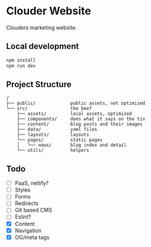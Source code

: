 # Clouder Website

Clouders marketing website.

## Local development

```sh
npm install
npm run dev
```

## Project Structure

```text
/
├── public/             public assets, not optimized
└── src/                the beef
    ├── assets/         local assets, optimized
    ├── components/     does what it says on the tin
    ├── content/        blog posts and their images
    ├── data/           yaml files
    ├── layouts/        layouts
    └── pages/          static pages
    │   └── news/       blog index and detail
    └── utils/          helpers
```

## Todo

- [ ] PaaS, netlify?
- [ ] Styles
- [ ] Forms
- [ ] Redirects
- [ ] Git based CMS
- [ ] Eslint?
- [x] Content
- [x] Navigation
- [x] OG/meta tags
